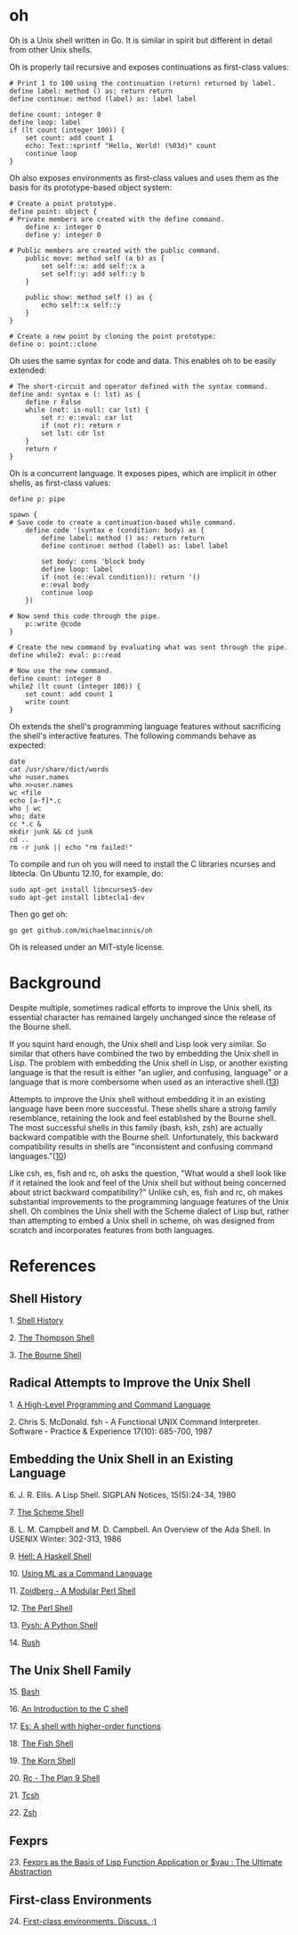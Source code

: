 ﻿oh
==

Oh is a Unix shell written in Go.  It is similar in spirit but different in
detail from other Unix shells.

Oh is properly tail recursive and exposes continuations as first-class
values:

    # Print 1 to 100 using the continuation (return) returned by label.
    define label: method () as: return return
    define continue: method (label) as: label label
    
    define count: integer 0
    define loop: label
    if (lt count (integer 100)) {
        set count: add count 1
        echo: Text::sprintf "Hello, World! (%03d)" count
        continue loop
    }

Oh also exposes environments as first-class values and uses them as the basis
for its prototype-based object system:

    # Create a point prototype.
    define point: object {
	# Private members are created with the define command.
        define x: integer 0
        define y: integer 0

	# Public members are created with the public command.
        public move: method self (a b) as {
            set self::x: add self::x a
            set self::y: add self::y b
        }

        public show: method self () as {
            echo self::x self::y
        }
    }

    # Create a new point by cloning the point prototype:
    define o: point::clone

Oh uses the same syntax for code and data.  This enables oh to be easily
extended:

    # The short-circuit and operator defined with the syntax command.
    define and: syntax e (: lst) as {
        define r False
        while (not: is-null: car lst) {
            set r: e::eval: car lst
            if (not r): return r
            set lst: cdr lst
        }
        return r
    }

Oh is a concurrent language. It exposes pipes, which are implicit in other
shells, as first-class values:

    define p: pipe

    spawn {
	# Save code to create a continuation-based while command. 
        define code '(syntax e (condition: body) as {
            define label: method () as: return return
            define continue: method (label) as: label label

            set body: cons 'block body
            define loop: label
            if (not (e::eval condition)): return '()
            e::eval body
            continue loop
        })

	# Now send this code through the pipe.
        p::write @code
    }

    # Create the new command by evaluating what was sent through the pipe.
    define while2: eval: p::read

    # Now use the new command.
    define count: integer 0
    while2 (lt count (integer 100)) {
        set count: add count 1
        write count
    }

Oh extends the shell's programming language features without sacrificing the
shell's interactive features. The following commands behave as expected:

    date
    cat /usr/share/dict/words
    who >user.names
    who >>user.names
    wc <file
    echo [a-f]*.c
    who | wc
    who; date
    cc *.c &
    mkdir junk && cd junk
    cd ..
    rm -r junk || echo "rm failed!"

To compile and run oh you will need to install the C libraries ncurses and
libtecla. On Ubuntu 12.10, for example, do:

    sudo apt-get install libncurses5-dev
    sudo apt-get install libtecla1-dev

Then go get oh:

    go get github.com/michaelmacinnis/oh

Oh is released under an MIT-style license.

Background
==========

Despite multiple, sometimes radical efforts to improve the Unix shell,
its essential character has remained largely unchanged since the release
of the Bourne shell.

If you squint hard enough, the Unix shell and Lisp look very similar.
So similar that others have combined the two by embedding the Unix
shell in Lisp. The problem with embedding the Unix shell in Lisp, or
another existing language is that the result is either "an uglier, and
confusing, language" or a language that is more combersome when used
as an interactive shell.([13](#13))

Attempts to improve the Unix shell without embedding it in an existing
language have been more successful. These shells share a strong family
resemblance, retaining the look and feel established by the Bourne
shell. The most successful shells in this family (bash, ksh, zsh) are
actually backward compatible with the Bourne shell. Unfortunately, this
backward compatibility results in shells are "inconsistent and confusing
command languages."([10](#10))

Like csh, es, fish and rc, oh asks the question, "What would a shell
look like if it retained the look and feel of the Unix shell but
without being concerned about strict backward compatibility?" Unlike
csh, es, fish and rc, oh makes substantial improvements to the
programming language features of the Unix shell. Oh combines the Unix
shell with the Scheme dialect of Lisp but, rather than attempting to
embed a Unix shell in scheme, oh was designed from scratch and
incorporates features from both languages.

References
==========

Shell History
-------------

<a name="1">1. [Shell History](http://www.in-ulm.de/~mascheck/bourne/n.u-w.mashey.html)</a>

<a name="2">2. [The Thompson Shell](http://v6shell.org/)</a>

<a name="3">3. [The Bourne Shell](http://partmaps.org/era/unix/shell.html)</a>

Radical Attempts to Improve the Unix Shell
------------------------------------------

<a name="4">1. [A High-Level Programming and Command Language](http://www.researchgate.net/publication/234805805_A_high-level_programming_and_command_language/file/60b7d51645d5d1022a.pdf)</a> 

<p name="5">2. Chris S. McDonald. fsh - A Functional UNIX Command Interpreter. Software - Practice & Experience 17(10): 685-700, 1987</p>

Embedding the Unix Shell in an Existing Language
------------------------------------------------

<p name="6">6. J. R. Ellis. A Lisp Shell. SIGPLAN Notices, 15(5):24-34, 1980</p>

<a name="7">7. [The Scheme Shell](http://scsh.net/)</a>

<p name="8">8. L. M. Campbell and M. D. Campbell. An Overview of the Ada Shell. In USENIX Winter: 302-313, 1986</p>

<a name="9">9. [Hell: A Haskell Shell](https://github.com/chrisdone/hell)</a>

<a name="10">10. [Using ML as a Command Language](http://www.hpdc.syr.edu/~chapin/papers/pdf/MLShell.pdf)</a>

<a name="11">11. [Zoidberg - A Modular Perl Shell](https://github.com/jberger/Zoidberg)</a>

<a name="12">12. [The Perl Shell](https://github.com/gnp/psh)</a>

<a name="13">13. [Pysh: A Python Shell](http://pysh.sourceforge.net/)</a>

<a name="14">14. [Rush](https://github.com/adamwiggins/rush)</a>

The Unix Shell Family
---------------------

<a name="15">15. [Bash](http://www.gnu.org/software/bash/bash.html)</a>

<a name="16">16. [An Introduction to the C shell](http://www.kitebird.com/csh-tcsh-book/csh-intro.pdf)</a>

<a name="17">17. [Es: A shell with higher-order functions](http://stuff.mit.edu/afs/sipb/user/yandros/doc/es-usenix-winter93.html)</a>

<a name="18">18. [The Fish Shell](http://fishshell.com/)</a>

<a name="19">19. [The Korn Shell](http://www.kornshell.com/)</a>

<a name="20">20. [Rc - The Plan 9 Shell](http://plan9.bell-labs.com/sys/doc/rc.html)</a>

<a name="21">21. [Tcsh](http://www.tcsh.org/Welcome)</a>

<a name="22">22. [Zsh](http://www.zsh.org/)</a>

Fexprs
------

<a name="23">23. [Fexprs as the Basis of Lisp Function Application or $vau : The Ultimate Abstraction](https://www.wpi.edu/Pubs/ETD/Available/etd-090110-124904/unrestricted/jshutt.pdf)</a>

First-class Environments
------------------------

<a name="24">24. [First-class environments. Discuss.  ;)](http://lambda-the-ultimate.org/node/3861)</a>
